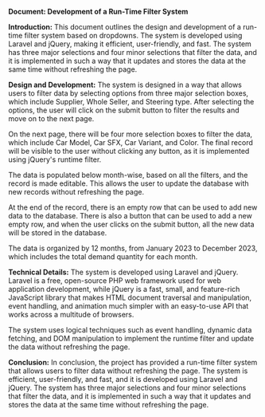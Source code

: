 **Document: Development of a Run-Time Filter System**

**Introduction:**
This document outlines the design and development of a run-time filter system based on dropdowns. The system is developed using Laravel and jQuery, making it efficient, user-friendly, and fast. The system has three major selections and four minor selections that filter the data, and it is implemented in such a way that it updates and stores the data at the same time without refreshing the page.

**Design and Development:**
The system is designed in a way that allows users to filter data by selecting options from three major selection boxes, which include Supplier, Whole Seller, and Steering type. After selecting the options, the user will click on the submit button to filter the results and move on to the next page.

On the next page, there will be four more selection boxes to filter the data, which include Car Model, Car SFX, Car Variant, and Color. The final record will be visible to the user without clicking any button, as it is implemented using jQuery's runtime filter.

The data is populated below month-wise, based on all the filters, and the record is made editable. This allows the user to update the database with new records without refreshing the page.

At the end of the record, there is an empty row that can be used to add new data to the database. There is also a button that can be used to add a new empty row, and when the user clicks on the submit button, all the new data will be stored in the database.

The data is organized by 12 months, from January 2023 to December 2023, which includes the total demand quantity for each month.

**Technical Details:**
The system is developed using Laravel and jQuery. Laravel is a free, open-source PHP web framework used for web application development, while jQuery is a fast, small, and feature-rich JavaScript library that makes HTML document traversal and manipulation, event handling, and animation much simpler with an easy-to-use API that works across a multitude of browsers.

The system uses logical techniques such as event handling, dynamic data fetching, and DOM manipulation to implement the runtime filter and update the data without refreshing the page.

**Conclusion:**
In conclusion, the project has provided a run-time filter system that allows users to filter data without refreshing the page. The system is efficient, user-friendly, and fast, and it is developed using Laravel and jQuery. The system has three major selections and four minor selections that filter the data, and it is implemented in such a way that it updates and stores the data at the same time without refreshing the page.
